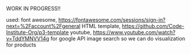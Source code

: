 WORK IN PROGRESS!!

used:   font awesome, https://fontawesome.com/sessions/sign-in?next=%2Faccount%2Fgeneral
        HTML template, https://github.com/Code-Institute-Org/p3-template
        youtube, https://www.youtube.com/watch?v=TddYMNVV14g for google API image search so we can do visualization for products

